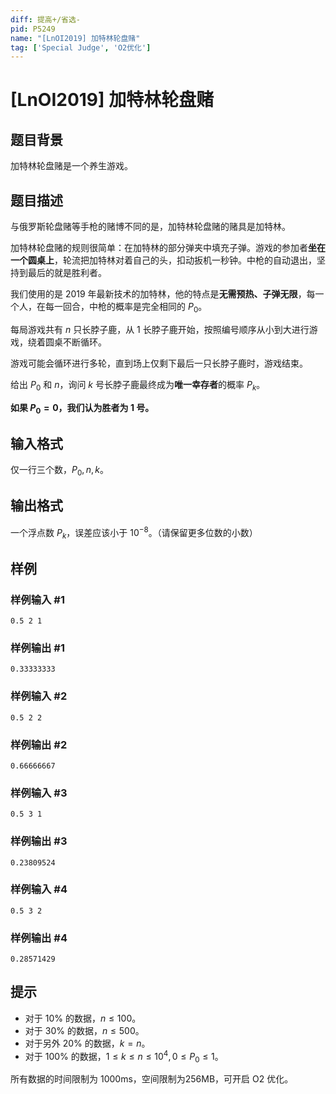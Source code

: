 ```yaml
---
diff: 提高+/省选-
pid: P5249
name: "[LnOI2019] 加特林轮盘赌"
tag: ['Special Judge', 'O2优化']
---
```

# [LnOI2019] 加特林轮盘赌
## 题目背景

加特林轮盘赌是一个养生游戏。
## 题目描述

与俄罗斯轮盘赌等手枪的赌博不同的是，加特林轮盘赌的赌具是加特林。

加特林轮盘赌的规则很简单：在加特林的部分弹夹中填充子弹。游戏的参加者**坐在一个圆桌上**，轮流把加特林对着自己的头，扣动扳机一秒钟。中枪的自动退出，坚持到最后的就是胜利者。

我们使用的是 2019 年最新技术的加特林，他的特点是**无需预热、子弹无限**，每一个人，在每一回合，中枪的概率是完全相同的 $P_0$。

每局游戏共有 $n$ 只长脖子鹿，从 1 长脖子鹿开始，按照编号顺序从小到大进行游戏，绕着圆桌不断循环。

游戏可能会循环进行多轮，直到场上仅剩下最后一只长脖子鹿时，游戏结束。

给出 $P_0$ 和 $n$，询问 $k$ 号长脖子鹿最终成为**唯一幸存者**的概率 $P_k$。

**如果 $P_0=0$，我们认为胜者为 $1$ 号。**
## 输入格式

仅一行三个数，$P_0,n,k$。
## 输出格式

一个浮点数 $P_{k}$，误差应该小于 $10^{-8}$。（请保留更多位数的小数）
## 样例

### 样例输入 #1
```
0.5 2 1
```
### 样例输出 #1
```
0.33333333
```
### 样例输入 #2
```
0.5 2 2
```
### 样例输出 #2
```
0.66666667
```
### 样例输入 #3
```
0.5 3 1
```
### 样例输出 #3
```
0.23809524
```
### 样例输入 #4
```
0.5 3 2
```
### 样例输出 #4
```
0.28571429
```
## 提示

- 对于 $10\%$ 的数据，$n \le 100$。
- 对于 $30\%$ 的数据，$n \le 500$。
- 对于另外 $20\%$ 的数据，$k = n$。
- 对于 $100\%$ 的数据，$1 \le k \le n \le 10^{4}, 0 \le P_0 \le 1$。

所有数据的时间限制为 1000ms，空间限制为256MB，可开启 O2 优化。
